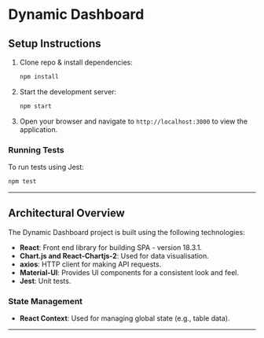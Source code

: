 # Dynamic Dashboard

## Setup Instructions

1. Clone repo & install dependencies:

   ```bash
   npm install
   ```

2. Start the development server:

   ```bash
   npm start
   ```

3. Open your browser and navigate to `http://localhost:3000` to view the application.

### Running Tests

To run tests using Jest:

```bash
npm test
```

---

## Architectural Overview

The Dynamic Dashboard project is built using the following technologies:

- **React**: Front end library for building SPA - version 18.3.1.
- **Chart.js and React-Chartjs-2**: Used for data visualisation.
- **axios**: HTTP client for making API requests.
- **Material-UI**: Provides UI components for a consistent look and feel.
- **Jest**: Unit tests.

### State Management

- **React Context**: Used for managing global state (e.g., table data).

---
